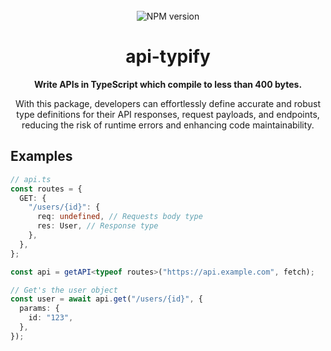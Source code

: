 <div align="center">
<br />
    <img alt="NPM version" src="https://img.shields.io/npm/v/api-typify?style=for-the-badge">

<!-- PROJECT LOGO -->
<br />
<h1 >api-typify</h1>
<p><b>Write APIs in TypeScript which compile to less than 400 bytes.</b></p>
<p>With this package, developers can effortlessly define accurate and robust type definitions for their API responses, request payloads, and endpoints, reducing the risk of runtime errors and enhancing code maintainability.</p>
</p>
</div>

## Examples

```ts
// api.ts
const routes = {
  GET: {
    "/users/{id}": {
      req: undefined, // Requests body type
      res: User, // Response type
    },
  },
};

const api = getAPI<typeof routes>("https://api.example.com", fetch);

// Get's the user object
const user = await api.get("/users/{id}", {
  params: {
    id: "123",
  },
});
```
